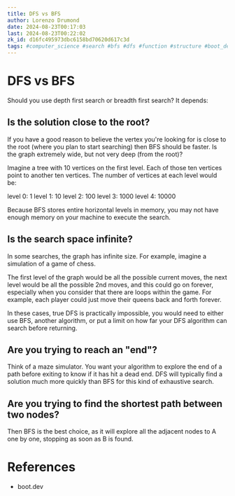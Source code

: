 ```yaml
---
title: DFS vs BFS
author: Lorenzo Drumond
date: 2024-08-23T00:17:03
last: 2024-08-23T00:22:02
zk_id: d16fc495973dbc6158bd70620d617c3d
tags: #computer_science #search #bfs #dfs #function #structure #boot_dev #hash #graph #adjacency #first #breadth #programming #data #memory #depth #list
---
```



# DFS vs BFS

Should you use depth first search or breadth first search? It depends:

## Is the solution close to the root?

If you have a good reason to believe the vertex you're looking for is close to the root (where you plan to start searching) then BFS should be faster.
Is the graph extremely wide, but not very deep (from the root)?

Imagine a tree with 10 vertices on the first level. Each of those ten vertices point to another ten vertices. The number of vertices at each level would be:

level 0: 1
level 1: 10
level 2: 100
level 3: 1000
level 4: 10000

Because BFS stores entire horizontal levels in memory, you may not have enough memory on your machine to execute the search.

## Is the search space infinite?

In some searches, the graph has infinite size. For example, imagine a simulation of a game of chess.

The first level of the graph would be all the possible current moves, the next level would be all the possible 2nd moves, and this could go on forever, especially when you consider that there are loops within the game. For example, each player could just move their queens back and forth forever.

In these cases, true DFS is practically impossible, you would need to either use BFS, another algorithm, or put a limit on how far your DFS algorithm can search before returning.

## Are you trying to reach an "end"?

Think of a maze simulator. You want your algorithm to explore the end of a path before exiting to know if it has hit a dead end. DFS will typically find a solution much more quickly than BFS for this kind of exhaustive search.

## Are you trying to find the shortest path between two nodes?

Then BFS is the best choice, as it will explore all the adjacent nodes to A one by one, stopping as soon as B is found.

# References

- boot.dev
